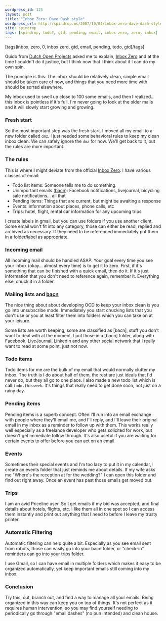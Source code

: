 ```yaml
---
wordpress_id: 125
layout: post
title: "Inbox Zero: Dave Dash style"
wordpress_url: http://spindrop.us/2007/10/04/inbox-zero-dave-dash-style/
site: spindrop
tags: [spindrop, todo?, gtd, pending, email, inbox-zero, zero, inbox]
---
```

[tags]inbox, zero, 0, inbox zero, gtd, email, pending, todo, gtd[/tags]

[i]: http://www.43folders.com/izero/ 
[d]: http://dop.nu/
[b]: http://en.wikipedia.org/wiki/Bacn_(electronic)



Guido from [Dutch Open Projects][d] asked me to explain, [Inbox Zero][i] and at the time I couldn't do it justice, but I think now that I think about it I can do my own spin.

The principle is this: The inbox should be relatively clean, simple email should be taken care of now, and things that you need more time with should be sorted elsewhere.

My inbox used to swell up close to 100 some emails, and then I realized... this inbox is pointless if it's full.  I'm never going to look at the older mails and it will slowly start growing and growing.  

<!--next page-->
<!--more-->

### Fresh start

So the most important step was the fresh start.  I moved all my email to a new folder called `dmz`.  I just needed some behavioral rules to keep my clean inbox clean.  We can safely ignore the `dmz` for now.  We'll get back to it, but the rules are more important.

### The rules

This is where I might deviate from the official [Inbox Zero][i].  I have various classes of email:

* Todo list items: Someone tells me to do something.
* Unimportant emails ([bacn][b]): Facebook notifications, livejournal, bicycling sale notifications... all that
* Pending items: Things that are current, but might be awaiting a response
* Events: information about places, phone calls, etc
* Trips: hotel, flight, rental car information for any upcoming trips

I create labels in gmail, but you can use folders if you use another client.  Some email won't fit into any category, those can either be read, replied and archived as necessary.  If they need to be referenced immediately put them in a folder/label as appropriate.

### Incoming email

All incoming mail should be handled ASAP.  Your goal every time you see your inbox (okay... almost every time) is to get it to zero.  First, if it's something that can be finished with a quick email, then do it.  If it's just information that you don't need to reference again, remember it.  Everything else, chuck it in a folder.

### Mailing lists and [bacn][b]

The nice thing about about developing OCD to keep your inbox clean is you go into unsubscribe mode.  Immediately you start chucking lists that you don't use or you at least filter them into folders which you can take on at your leisure.

Some lists are worth keeping, some are classified as [bacn], stuff you don't want to deal with at the moment.  I put those in a [bacn] folder, along with Facebook, LiveJournal, LinkedIn and any other social network that I really want to read at some point, just not now.  

### Todo items

Todo items for me are the bulk of my email that would normally clutter my inbox.  The truth is I do about half of them, the rest are just ideals that I'd never do, but they all go to one place.  I also made a new todo list which is call `todo.thisweek`.  It's things that really need to get done soon, not just on a rainy day.

### Pending items

Pending items is a superb concept.  Often I'll run into an email exchange with people where they'll email me, and I'll reply, and I'll leave their original email in my inbox as a reminder to follow up with them.  This works really well especially as a freelance developer who gets solicited for work, but doesn't get immediate follow through.  It's also useful if you are waiting for certain events to offer before you can act on an email.

### Events

Sometimes their special events and I'm too lazy to put it in my calendar, I create an events folder that just reminds me about details.  If my wife asks me "Where's the reception at for the wedding?" I can open this folder and find out right away.  Once an event has past those emails get moved out.

### Trips

I am an avid Priceline user.  So I get emails if my bid was accepted, and final details about hotels, flights, etc.  I like them all in one spot so I can access them instantly and print out anything that I need to before I leave my trusty printer.

### Automatic Filtering

Automatic filtering can help quite a bit.  Especially as you see email sent from robots, those can easily go into your bacn folder, or "check-in" reminders can go into your trips folder.  

I use Gmail, so I can have email in multiple folders which makes it easy to be organized automatically, yet keep important emails still coming into my inbox.

### Conclusion

Try this, out, branch out, and find a way to manage all your emails.  Being organized in this way can keep you on top of things.  It's not perfect as it requires human intervention, so you may find yourself needing to periodically go through "email dashes" (no pun intended) and clean house.


